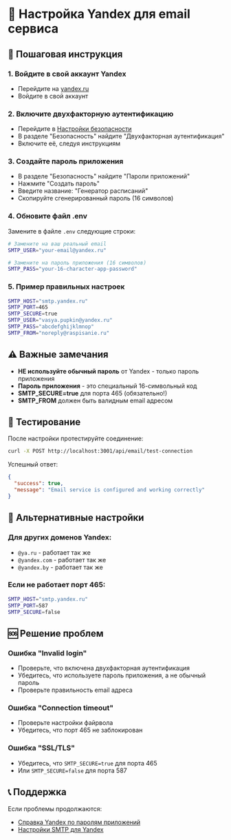 # 📧 Настройка Yandex для email сервиса

## 🎯 **Пошаговая инструкция**

### 1. **Войдите в свой аккаунт Yandex**
- Перейдите на [yandex.ru](https://yandex.ru)
- Войдите в свой аккаунт

### 2. **Включите двухфакторную аутентификацию**
- Перейдите в [Настройки безопасности](https://passport.yandex.ru/profile)
- В разделе "Безопасность" найдите "Двухфакторная аутентификация"
- Включите её, следуя инструкциям

### 3. **Создайте пароль приложения**
- В разделе "Безопасность" найдите "Пароли приложений"
- Нажмите "Создать пароль"
- Введите название: "Генератор расписаний"
- Скопируйте сгенерированный пароль (16 символов)

### 4. **Обновите файл .env**
Замените в файле `.env` следующие строки:

```bash
# Замените на ваш реальный email
SMTP_USER="your-email@yandex.ru"

# Замените на пароль приложения (16 символов)
SMTP_PASS="your-16-character-app-password"
```

### 5. **Пример правильных настроек**
```bash
SMTP_HOST="smtp.yandex.ru"
SMTP_PORT=465
SMTP_SECURE=true
SMTP_USER="vasya.pupkin@yandex.ru"
SMTP_PASS="abcdefghijklmnop"
SMTP_FROM="noreply@raspisanie.ru"
```

## ⚠️ **Важные замечания**

- **НЕ используйте обычный пароль** от Yandex - только пароль приложения
- **Пароль приложения** - это специальный 16-символьный код
- **SMTP_SECURE=true** для порта 465 (обязательно!)
- **SMTP_FROM** должен быть валидным email адресом

## 🧪 **Тестирование**

После настройки протестируйте соединение:

```bash
curl -X POST http://localhost:3001/api/email/test-connection
```

Успешный ответ:
```json
{
  "success": true,
  "message": "Email service is configured and working correctly"
}
```

## 🔧 **Альтернативные настройки**

### Для других доменов Yandex:
- `@ya.ru` - работает так же
- `@yandex.com` - работает так же
- `@yandex.by` - работает так же

### Если не работает порт 465:
```bash
SMTP_HOST="smtp.yandex.ru"
SMTP_PORT=587
SMTP_SECURE=false
```

## 🆘 **Решение проблем**

### Ошибка "Invalid login"
- Проверьте, что включена двухфакторная аутентификация
- Убедитесь, что используете пароль приложения, а не обычный пароль
- Проверьте правильность email адреса

### Ошибка "Connection timeout"
- Проверьте настройки файрвола
- Убедитесь, что порт 465 не заблокирован

### Ошибка "SSL/TLS"
- Убедитесь, что `SMTP_SECURE=true` для порта 465
- Или `SMTP_SECURE=false` для порта 587

## 📞 **Поддержка**

Если проблемы продолжаются:
- [Справка Yandex по паролям приложений](https://yandex.ru/support/passport/authorization/app-passwords.html)
- [Настройки SMTP для Yandex](https://yandex.ru/support/mail/mail-clients.html)
